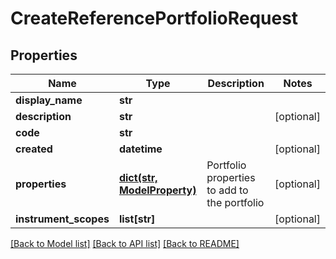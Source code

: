 # CreateReferencePortfolioRequest


## Properties
Name | Type | Description | Notes
------------ | ------------- | ------------- | -------------
**display_name** | **str** |  | 
**description** | **str** |  | [optional] 
**code** | **str** |  | 
**created** | **datetime** |  | [optional] 
**properties** | [**dict(str, ModelProperty)**](ModelProperty.md) | Portfolio properties to add to the portfolio | [optional] 
**instrument_scopes** | **list[str]** |  | [optional] 

[[Back to Model list]](../README.md#documentation-for-models) [[Back to API list]](../README.md#documentation-for-api-endpoints) [[Back to README]](../README.md)


